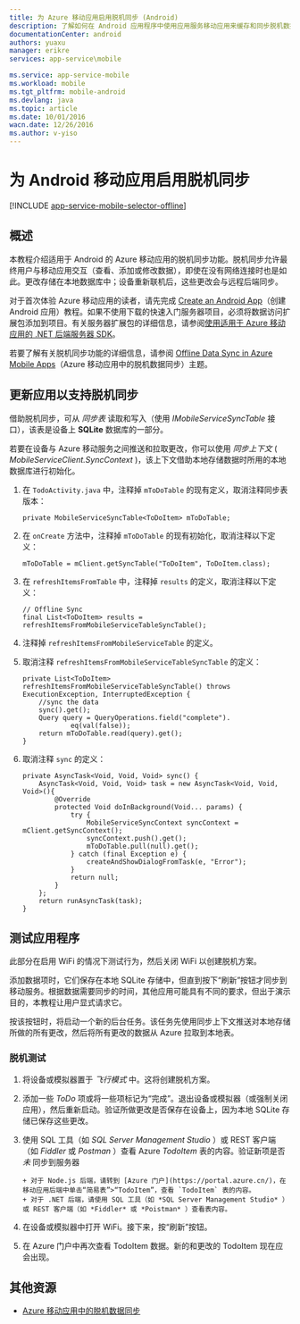 ```yaml
---
title: 为 Azure 移动应用启用脱机同步 (Android)
description: 了解如何在 Android 应用程序中使用应用服务移动应用来缓存和同步脱机数据
documentationCenter: android
authors: yuaxu
manager: erikre
services: app-service\mobile

ms.service: app-service-mobile
ms.workload: mobile
ms.tgt_pltfrm: mobile-android
ms.devlang: java
ms.topic: article
ms.date: 10/01/2016
wacn.date: 12/26/2016
ms.author: v-yiso
---
```


# 为 Android 移动应用启用脱机同步

[!INCLUDE [app-service-mobile-selector-offline](../../includes/app-service-mobile-selector-offline.md)]

## 概述

本教程介绍适用于 Android 的 Azure 移动应用的脱机同步功能。脱机同步允许最终用户与移动应用交互（查看、添加或修改数据），即使在没有网络连接时也是如此。更改存储在本地数据库中；设备重新联机后，这些更改会与远程后端同步。

对于首次体验 Azure 移动应用的读者，请先完成 [Create an Android App]（创建 Android 应用）教程。如果不使用下载的快速入门服务器项目，必须将数据访问扩展包添加到项目。有关服务器扩展包的详细信息，请参阅[使用适用于 Azure 移动应用的 .NET 后端服务器 SDK](./app-service-mobile-dotnet-backend-how-to-use-server-sdk.md)。

若要了解有关脱机同步功能的详细信息，请参阅 [Offline Data Sync in Azure Mobile Apps]（Azure 移动应用中的脱机数据同步）主题。

## 更新应用以支持脱机同步

借助脱机同步，可从 *同步表* 读取和写入（使用 *IMobileServiceSyncTable* 接口），该表是设备上 **SQLite** 数据库的一部分。

若要在设备与 Azure 移动服务之间推送和拉取更改，你可以使用 *同步上下文* ( *MobileServiceClient.SyncContext* )，该上下文借助本地存储数据时所用的本地数据库进行初始化。

1. 在 `TodoActivity.java` 中，注释掉 `mToDoTable` 的现有定义，取消注释同步表版本：

    ```
    private MobileServiceSyncTable<ToDoItem> mToDoTable;
    ```

2. 在 `onCreate` 方法中，注释掉 `mToDoTable` 的现有初始化，取消注释以下定义：

    ```
    mToDoTable = mClient.getSyncTable("ToDoItem", ToDoItem.class);
    ```

3. 在 `refreshItemsFromTable` 中，注释掉 `results` 的定义，取消注释以下定义：

    ```
    // Offline Sync
    final List<ToDoItem> results = refreshItemsFromMobileServiceTableSyncTable();
    ```

4. 注释掉 `refreshItemsFromMobileServiceTable` 的定义。

5. 取消注释 `refreshItemsFromMobileServiceTableSyncTable` 的定义：

    ```
    private List<ToDoItem> refreshItemsFromMobileServiceTableSyncTable() throws ExecutionException, InterruptedException {
        //sync the data
        sync().get();
        Query query = QueryOperations.field("complete").
                eq(val(false));
        return mToDoTable.read(query).get();
    }
    ```

6. 取消注释 `sync` 的定义：

    ```
    private AsyncTask<Void, Void, Void> sync() {
        AsyncTask<Void, Void, Void> task = new AsyncTask<Void, Void, Void>(){
            @Override
            protected Void doInBackground(Void... params) {
                try {
                    MobileServiceSyncContext syncContext = mClient.getSyncContext();
                    syncContext.push().get();
                    mToDoTable.pull(null).get();
                } catch (final Exception e) {
                    createAndShowDialogFromTask(e, "Error");
                }
                return null;
            }
        };
        return runAsyncTask(task);
    }
    ```

## 测试应用程序
此部分在启用 WiFi 的情况下测试行为，然后关闭 WiFi 以创建脱机方案。

添加数据项时，它们保存在本地 SQLite 存储中，但直到按下“刷新”按钮才同步到移动服务。根据数据需要同步的时间，其他应用可能具有不同的要求，但出于演示目的，本教程让用户显式请求它。

按该按钮时，将启动一个新的后台任务。该任务先使用同步上下文推送对本地存储所做的所有更改，然后将所有更改的数据从 Azure 拉取到本地表。

### 脱机测试

1. 将设备或模拟器置于 *飞行模式* 中。这将创建脱机方案。

2. 添加一些 *ToDo* 项或将一些项标记为“完成”。退出设备或模拟器（或强制关闭应用），然后重新启动。验证所做更改是否保存在设备上，因为本地 SQLite 存储已保存这些更改。

3. 使用 SQL 工具（如 *SQL Server Management Studio* ）或 REST 客户端（如 *Fiddler* 或 *Postman* ）查看 Azure *TodoItem* 表的内容。验证新项是否 *未* 同步到服务器

       + 对于 Node.js 后端，请转到 [Azure 门户](https://portal.azure.cn/)，在移动应用后端中单击“简易表”>“TodoItem”，查看 `TodoItem` 表的内容。
       + 对于 .NET 后端，请使用 SQL 工具（如 *SQL Server Management Studio* ）或 REST 客户端（如 *Fiddler* 或 *Poistman* ）查看表内容。

4. 在设备或模拟器中打开 WiFi。接下来，按“刷新”按钮。

5. 在 Azure 门户中再次查看 TodoItem 数据。新的和更改的 TodoItem 现在应会出现。

## 其他资源

* [Azure 移动应用中的脱机数据同步]

<!-- URLs. -->

[Offline Data Sync in Azure Mobile Apps]: ./app-service-mobile-offline-data-sync.md
[Azure 移动应用中的脱机数据同步]: ./app-service-mobile-offline-data-sync.md

[Create an Android App]: ./app-service-mobile-android-get-started.md

<!---HONumber=Mooncake_1219_2016-->